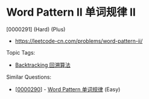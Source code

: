 # Word Pattern II 单词规律 II

[0000291] (Hard) (Plus)

- https://leetcode-cn.com/problems/word-pattern-ii/

Topic Tags:

- [Backtracking 回溯算法](https://leetcode-cn.com/tag/backtracking/)

Similar Questions:

- [[0000290](https://leetcode-cn.com/problems/word-pattern/)] - [Word Pattern 单词规律](./0000290.word-pattern.md) (Easy)
